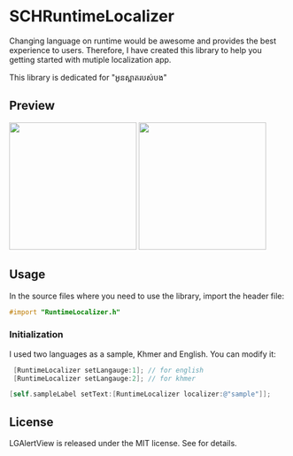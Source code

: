 # SCHRuntimeLocalizer

Changing language on runtime would be awesome and provides the best experience to users. Therefore, I have created this library to help you getting started with mutiple localization app.

This library is dedicated for "អូនស្អាតរបស់បង"

## Preview

<img src="https://dl.dropboxusercontent.com/u/46009114/Github/localizer1.png" width="230"/>
<img src="https://dl.dropboxusercontent.com/u/46009114/Github/localizer2.png" width="230"/>

## Usage

In the source files where you need to use the library, import the header file:

```objective-c
#import "RuntimeLocalizer.h"
```

### Initialization

I used two languages as a sample, Khmer and English. You can modify it:

```objective-c
 [RuntimeLocalizer setLangauge:1]; // for english
 [RuntimeLocalizer setLangauge:2]; // for khmer
```

```objective-c
[self.sampleLabel setText:[RuntimeLocalizer localizer:@"sample"]];
```

## License

LGAlertView is released under the MIT license. See for details.

